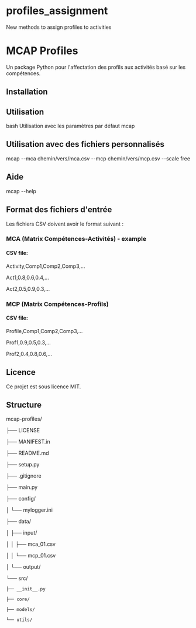 # profiles_assignment

New methods to assign profiles to activities

# MCAP Profiles

Un package Python pour l'affectation des profils aux activités basé sur les compétences.

## Installation


## Utilisation

bash
Utilisation avec les paramètres par défaut
mcap


## Utilisation avec des fichiers personnalisés

mcap --mca chemin/vers/mca.csv --mcp chemin/vers/mcp.csv --scale free


## Aide
mcap --help


## Format des fichiers d'entrée

Les fichiers CSV doivent avoir le format suivant :

### MCA (Matrix Compétences-Activités) - example

#### CSV file:

Activity,Comp1,Comp2,Comp3,...

Act1,0.8,0.6,0.4,...

Act2,0.5,0.9,0.3,...


### MCP (Matrix Compétences-Profils)

#### CSV file:

Profile,Comp1,Comp2,Comp3,...

Prof1,0.9,0.5,0.3,...

Prof2,0.4,0.8,0.6,...


## Licence

Ce projet est sous licence MIT.


## Structure

mcap-profiles/

├── LICENSE

├── MANIFEST.in

├── README.md

├── setup.py

├── .gitignore

├── main.py

├── config/

│   └── mylogger.ini

├── data/

│   ├── input/

│   │   ├── mca_01.csv

│   │   └── mcp_01.csv

│   └── output/

└── src/

    ├── __init__.py
    
    ├── core/
    
    ├── models/
    
    └── utils/


